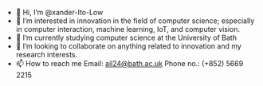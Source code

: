 - 👋 Hi, I’m @xander-Ito-Low
- 👀 I’m interested in innovation in the field of computer science; especially in computer interaction, machine learning, IoT, and computer vision.
- 🌱 I’m currently studying computer science at the University of Bath
- 💞️ I’m looking to collaborate on anything related to innovation and my research interests.
- 📫 How to reach me Email: ail24@bath.ac.uk Phone no.: (+852) 5669 2215

<!---
xander-Ito-Low/xander-Ito-Low is a ✨ special ✨ repository because its `README.md` (this file) appears on your GitHub profile.
You can click the Preview link to take a look at your changes.
--->
